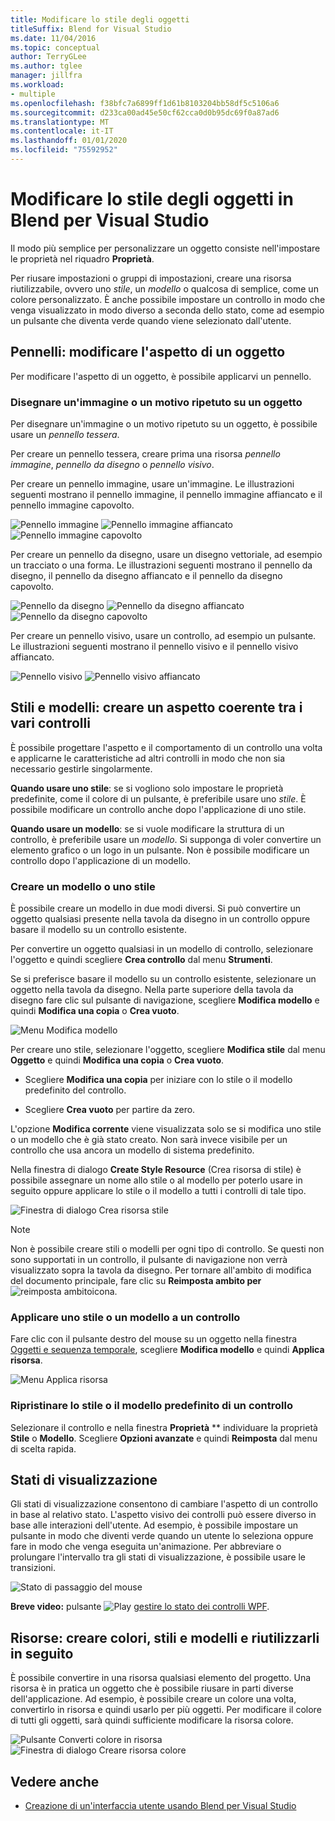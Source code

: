 ```yaml
---
title: Modificare lo stile degli oggetti
titleSuffix: Blend for Visual Studio
ms.date: 11/04/2016
ms.topic: conceptual
author: TerryGLee
ms.author: tglee
manager: jillfra
ms.workload:
- multiple
ms.openlocfilehash: f38bfc7a6899ff1d61b8103204bb58df5c5106a6
ms.sourcegitcommit: d233ca00ad45e50cf62cca0d0b95dc69f0a87ad6
ms.translationtype: MT
ms.contentlocale: it-IT
ms.lasthandoff: 01/01/2020
ms.locfileid: "75592952"
---
```

# <a name="modify-the-style-of-objects-in-blend-for-visual-studio"></a>Modificare lo stile degli oggetti in Blend per Visual Studio

Il modo più semplice per personalizzare un oggetto consiste nell'impostare le proprietà nel riquadro **Proprietà**.

Per riusare impostazioni o gruppi di impostazioni, creare una risorsa riutilizzabile, ovvero uno *stile*, un *modello* o qualcosa di semplice, come un colore personalizzato. È anche possibile impostare un controllo in modo che venga visualizzato in modo diverso a seconda dello stato, come ad esempio un pulsante che diventa verde quando viene selezionato dall'utente.

## <a name="brushes-modify-the-appearance-of-an-object"></a>Pennelli: modificare l'aspetto di un oggetto

Per modificare l'aspetto di un oggetto, è possibile applicarvi un pennello.

### <a name="paint-a-repeating-image-or-pattern-on-an-object"></a>Disegnare un'immagine o un motivo ripetuto su un oggetto

Per disegnare un'immagine o un motivo ripetuto su un oggetto, è possibile usare un *pennello tessera*.

Per creare un pennello tessera, creare prima una risorsa *pennello immagine*, *pennello da disegno* o *pennello visivo*.

Per creare un pennello immagine, usare un'immagine. Le illustrazioni seguenti mostrano il pennello immagine, il pennello immagine affiancato e il pennello immagine capovolto.

![Pennello immagine](../designers/media/81f84f56-906d-456b-8288-d77da1e01e31.png) ![Pennello immagine affiancato](../designers/media/d3782ca8-64da-47a4-a095-c6cdd0fa47a2.png) ![Pennello immagine capovolto](../designers/media/38ae3691-f3f1-4a1e-82ca-c7fa164bf56e.png)

Per creare un pennello da disegno, usare un disegno vettoriale, ad esempio un tracciato o una forma. Le illustrazioni seguenti mostrano il pennello da disegno, il pennello da disegno affiancato e il pennello da disegno capovolto.

![Pennello da disegno](../designers/media/197666ac-ef57-4c5c-9779-669e991a00a5.png) ![Pennello da disegno affiancato](../designers/media/ba09cda3-4cee-40ba-b3d4-edc032158bdc.png) ![Pennello da disegno capovolto](../designers/media/15bf6021-620c-4490-9eae-086153d3f14f.png)

Per creare un pennello visivo, usare un controllo, ad esempio un pulsante. Le illustrazioni seguenti mostrano il pennello visivo e il pennello visivo affiancato.

![Pennello visivo](../designers/media/fb6c90e0-153c-48fe-b563-e601beac6227.png) ![Pennello visivo affiancato](../designers/media/e261b99f-7d8f-4d91-bc84-19c7beccc255.png)

## <a name="styles-and-templates-create-a-consistent-look-and-feel-across-controls"></a>Stili e modelli: creare un aspetto coerente tra i vari controlli

È possibile progettare l'aspetto e il comportamento di un controllo una volta e applicarne le caratteristiche ad altri controlli in modo che non sia necessario gestirle singolarmente.

**Quando usare uno stile**: se si vogliono solo impostare le proprietà predefinite, come il colore di un pulsante, è preferibile usare uno *stile*. È possibile modificare un controllo anche dopo l'applicazione di uno stile.

**Quando usare un modello**: se si vuole modificare la struttura di un controllo, è preferibile usare un *modello*. Si supponga di voler convertire un elemento grafico o un logo in un pulsante. Non è possibile modificare un controllo dopo l'applicazione di un modello.

### <a name="create-a-template-or-style"></a>Creare un modello o uno stile

È possibile creare un modello in due modi diversi. Si può convertire un oggetto qualsiasi presente nella tavola da disegno in un controllo oppure basare il modello su un controllo esistente.

Per convertire un oggetto qualsiasi in un modello di controllo, selezionare l'oggetto e quindi scegliere **Crea controllo** dal menu **Strumenti**.

Se si preferisce basare il modello su un controllo esistente, selezionare un oggetto nella tavola da disegno. Nella parte superiore della tavola da disegno fare clic sul pulsante di navigazione, scegliere **Modifica modello** e quindi **Modifica una copia** o **Crea vuoto**.

![Menu Modifica modello](../designers/media/5ebdb33f-aad2-4c10-a328-5e8b04c56a36.png)

Per creare uno stile, selezionare l'oggetto, scegliere **Modifica stile** dal menu **Oggetto** e quindi **Modifica una copia** o **Crea vuoto**.

- Scegliere **Modifica una copia** per iniziare con lo stile o il modello predefinito del controllo.

- Scegliere **Crea vuoto** per partire da zero.

L'opzione **Modifica corrente** viene visualizzata solo se si modifica uno stile o un modello che è già stato creato. Non sarà invece visibile per un controllo che usa ancora un modello di sistema predefinito.

Nella finestra di dialogo **Create Style Resource** (Crea risorsa di stile) è possibile assegnare un nome allo stile o al modello per poterlo usare in seguito oppure applicare lo stile o il modello a tutti i controlli di tale tipo.

![Finestra di dialogo Crea risorsa stile](../designers/media/4818ee6a-ce60-4b79-91c8-3b1871829eea.png)

> [!NOTE]
> Non è possibile creare stili o modelli per ogni tipo di controllo. Se questi non sono supportati in un controllo, il pulsante di navigazione non verrà visualizzato sopra la tavola da disegno.
> Per tornare all'ambito di modifica del documento principale, fare clic su **Reimposta ambito per** ![reimposta ambito](../designers/media/55844eb3-ed98-4f20-aa66-a6f5b23eeb2b.png)icona.

### <a name="apply-a-style-or-template-to-a-control"></a>Applicare uno stile o un modello a un controllo

Fare clic con il pulsante destro del mouse su un oggetto nella finestra [Oggetti e sequenza temporale](../xaml-tools/creating-a-ui-by-using-blend-for-visual-studio.md#objects-and-timeline-window), scegliere **Modifica modello** e quindi **Applica risorsa**.

![Menu Applica risorsa](../designers/media/dc12debc-7711-47d9-84ce-10322a384397.png)

### <a name="restore-the-default-style-or-template-of-a-control"></a>Ripristinare lo stile o il modello predefinito di un controllo

Selezionare il controllo e nella finestra **Proprietà** ** individuare la proprietà **Stile** o **Modello**. Scegliere **Opzioni avanzate** e quindi **Reimposta** dal menu di scelta rapida.

## <a name="visual-states"></a>Stati di visualizzazione

Gli stati di visualizzazione consentono di cambiare l'aspetto di un controllo in base al relativo stato. L'aspetto visivo dei controlli può essere diverso in base alle interazioni dell'utente. Ad esempio, è possibile impostare un pulsante in modo che diventi verde quando un utente lo seleziona oppure fare in modo che venga eseguita un'animazione. Per abbreviare o prolungare l'intervallo tra gli stati di visualizzazione, è possibile usare le transizioni.

![Stato di passaggio del mouse](../designers/media/a95c671a-5639-40b9-83db-1e6b214330d5.png)

**Breve video:** pulsante ![Play](../designers/media/bldadminconsoleinitialconfigicon.PNG) [gestire lo stato dei controlli WPF](https://www.youtube.com/watch?v=m0PlkF5i6uw).

## <a name="resources-create-colors-styles-and-templates-and-reuse-them-later"></a>Risorse: creare colori, stili e modelli e riutilizzarli in seguito

È possibile convertire in una risorsa qualsiasi elemento del progetto. Una risorsa è in pratica un oggetto che è possibile riusare in parti diverse dell'applicazione. Ad esempio, è possibile creare un colore una volta, convertirlo in risorsa e quindi usarlo per più oggetti. Per modificare il colore di tutti gli oggetti, sarà quindi sufficiente modificare la risorsa colore.

![Pulsante Converti colore in risorsa](../designers/media/89203705-cf66-46e0-b153-52a23cd744f7.png) ![Finestra di dialogo Creare risorsa colore](../designers/media/6bff8b19-3cd5-41a0-bbf9-ff65532d5aae.png)

## <a name="see-also"></a>Vedere anche

- [Creazione di un'interfaccia utente usando Blend per Visual Studio](../xaml-tools/creating-a-ui-by-using-blend-for-visual-studio.md)
